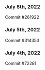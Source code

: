 ### July 8th, 2022

Commit #261922

### July 5th, 2022

Commit #314353


### July 4th, 2022

Commit #72281
